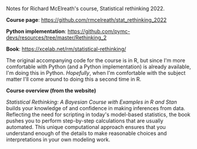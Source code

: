Notes for Richard McElreath's course, Statistical rethinking 2022.

**Course page**: https://github.com/rmcelreath/stat_rethinking_2022

**Python implementation**: https://github.com/pymc-devs/resources/tree/master/Rethinking_2

**Book**: https://xcelab.net/rm/statistical-rethinking/

The original accompanying code for the course is in R, but since I'm more comfortable with Python (and a Python implementation) is already available, I'm doing this in Python. *Hopefully*, when I'm comfortable with the subject matter I'll come around to doing this a second time in R.


**Course overview (from the website)**

*Statistical Rethinking: A Bayesian Course with Examples in R and Stan* builds your knowledge of and confidence in making inferences from data. Reflecting the need for scripting in today's model-based statistics, the book pushes you to perform step-by-step calculations that are usually automated. This unique computational approach ensures that you understand enough of the details to make reasonable choices and interpretations in your own modeling work.